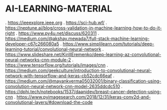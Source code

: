# AI-LEARNING-MATERIAL
. https://ieeexplore.ieee.org
. https://sci-hub.wf/
. https://neptune.ai/blog/cross-validation-in-machine-learning-how-to-do-it-right
. https://www.py4u.net/discuss/620311
. https://medium.com/@akshay.mewada7/full-stack-machine-learning-developer-c67c266080a5
. https://www.simplilearn.com/tutorials/deep-learning-tutorial/convolutional-neural-network
. https://www.slideshare.net/KirillEremenko/deep-learning-az-convolutional-neural-networks-cnn-module-2
. https://www.tensorflow.org/tutorials/images/cnn
. https://medium.com/geekculture/introduction-to-convolutional-neural-network-with-tensorflow-and-keras-cb52cdc66eaf
. https://medium.com/@mayankverma05032001/binary-classification-using-convolution-neural-network-cnn-model-2635ddcdc510
. https://dphi.tech/notebooks/1537/daanidev/breast-cancer-detection-using-cnn
. https://www.pyimagesearch.com/2018/12/31/keras-conv2d-and-convolutional-layers/#download-the-code
